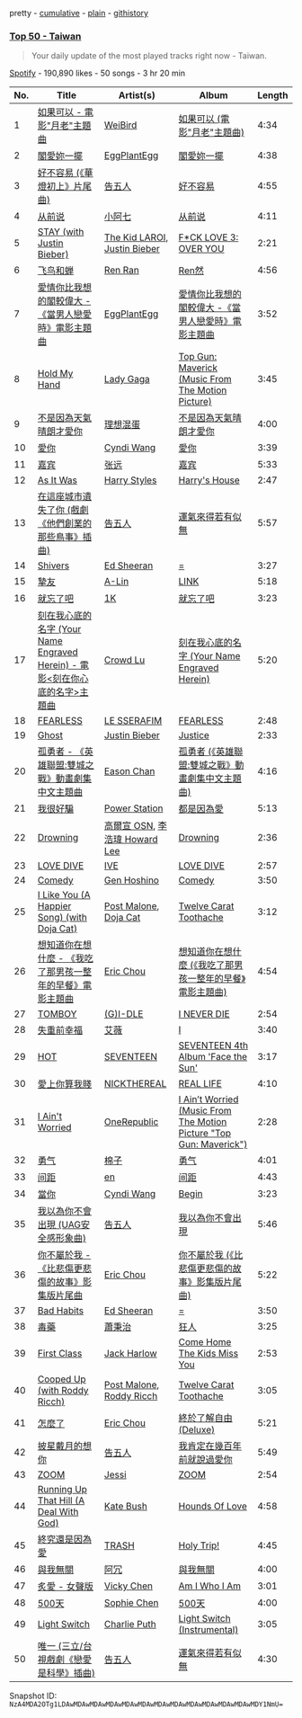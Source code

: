 pretty - [cumulative](/playlists/cumulative/37i9dQZEVXbMnZEatlMSiu.md) - [plain](/playlists/plain/37i9dQZEVXbMnZEatlMSiu) - [githistory](https://github.githistory.xyz/mackorone/spotify-playlist-archive/blob/main/playlists/plain/37i9dQZEVXbMnZEatlMSiu)

### [Top 50 \- Taiwan](https://open.spotify.com/playlist/37i9dQZEVXbMnZEatlMSiu)

> Your daily update of the most played tracks right now \- Taiwan.

[Spotify](https://open.spotify.com/user/spotify) - 190,890 likes - 50 songs - 3 hr 20 min

| No. | Title | Artist(s) | Album | Length |
|---|---|---|---|---|
| 1 | [如果可以 \- 電影"月老"主題曲](https://open.spotify.com/track/72OVnXDzugvrCU25lMi9au) | [WeiBird](https://open.spotify.com/artist/7y3HnWCFEvWj4KM9GFSkiX) | [如果可以 \(電影"月老"主題曲\)](https://open.spotify.com/album/6CGKNcn63JbPWljHtQi1L0) | 4:34 |
| 2 | [閣愛妳一擺](https://open.spotify.com/track/07plVccQ0N6FTTTonk3c2M) | [EggPlantEgg](https://open.spotify.com/artist/6g641431O1Xkl7HAs2yFEg) | [閣愛妳一擺](https://open.spotify.com/album/3qpPxu0v6G5fNYe8OfslFt) | 4:38 |
| 3 | [好不容易 \(《華燈初上》片尾曲\)](https://open.spotify.com/track/6jNy9WM3zyvG9E5bdVALl8) | [告五人](https://open.spotify.com/artist/6xErgeZYatiaQ36SB5bvi8) | [好不容易](https://open.spotify.com/album/5mahTh3xdvMSH7N01fAEFg) | 4:55 |
| 4 | [从前说](https://open.spotify.com/track/1GpbSYjurHKlxhcxCZ1Bqa) | [小阿七](https://open.spotify.com/artist/7tDLiRbNQalA5uvTpX2bKh) | [从前说](https://open.spotify.com/album/0abB0JEwzX23OwKnv97VBb) | 4:11 |
| 5 | [STAY \(with Justin Bieber\)](https://open.spotify.com/track/5PjdY0CKGZdEuoNab3yDmX) | [The Kid LAROI](https://open.spotify.com/artist/2tIP7SsRs7vjIcLrU85W8J), [Justin Bieber](https://open.spotify.com/artist/1uNFoZAHBGtllmzznpCI3s) | [F\*CK LOVE 3: OVER YOU](https://open.spotify.com/album/4bZJWQhHKJckFLJuYdvyX2) | 2:21 |
| 6 | [飞鸟和蝉](https://open.spotify.com/track/6XBL9naPxZjATbmGAWGJ9V) | [Ren Ran](https://open.spotify.com/artist/6f4srX54JFrLNK4aTJe2Sc) | [Ren然](https://open.spotify.com/album/2eAqOiX0rfSelLMLDfz3RT) | 4:56 |
| 7 | [愛情你比我想的閣較偉大 \-《當男人戀愛時》電影主題曲](https://open.spotify.com/track/4fJlSLYLiu5trFCMZdSQDC) | [EggPlantEgg](https://open.spotify.com/artist/6g641431O1Xkl7HAs2yFEg) | [愛情你比我想的閣較偉大 \-《當男人戀愛時》電影主題曲](https://open.spotify.com/album/0VqgheMWJatfAl6njk2DL8) | 3:52 |
| 8 | [Hold My Hand](https://open.spotify.com/track/1c2hJSwcCfoPEw1su83Sw0) | [Lady Gaga](https://open.spotify.com/artist/1HY2Jd0NmPuamShAr6KMms) | [Top Gun: Maverick \(Music From The Motion Picture\)](https://open.spotify.com/album/3tjIKRAPBy5Qu4z8F5HmBz) | 3:45 |
| 9 | [不是因為天氣晴朗才愛你](https://open.spotify.com/track/2VEt42QSQxILgEf9B50xxm) | [理想混蛋](https://open.spotify.com/artist/0Awqm7GXGiBp8fJNGvywra) | [不是因為天氣晴朗才愛你](https://open.spotify.com/album/6JuW0a9a9irzx0QkYC9eLI) | 4:00 |
| 10 | [愛你](https://open.spotify.com/track/6T7oK4eP3Tezw4Ogy7q6KO) | [Cyndi Wang](https://open.spotify.com/artist/3AroL2oDPiAnMpTmIQv3KP) | [愛你](https://open.spotify.com/album/64e67ahttBQ4A02teJVoZu) | 3:39 |
| 11 | [嘉宾](https://open.spotify.com/track/1IVj6CsBbTgOEpo0W6hgwN) | [张远](https://open.spotify.com/artist/3PutidTQajzWO1gTetJReW) | [嘉宾](https://open.spotify.com/album/1orkuJNHCx51s1B0lWh3Ta) | 5:33 |
| 12 | [As It Was](https://open.spotify.com/track/4Dvkj6JhhA12EX05fT7y2e) | [Harry Styles](https://open.spotify.com/artist/6KImCVD70vtIoJWnq6nGn3) | [Harry's House](https://open.spotify.com/album/5r36AJ6VOJtp00oxSkBZ5h) | 2:47 |
| 13 | [在這座城市遺失了你 \(戲劇《他們創業的那些鳥事》插曲\)](https://open.spotify.com/track/1Ytgo9ipdlTsf6wlg6sXf3) | [告五人](https://open.spotify.com/artist/6xErgeZYatiaQ36SB5bvi8) | [運氣來得若有似無](https://open.spotify.com/album/6Vss0GQqlLtD4k3lSXnYI5) | 5:57 |
| 14 | [Shivers](https://open.spotify.com/track/50nfwKoDiSYg8zOCREWAm5) | [Ed Sheeran](https://open.spotify.com/artist/6eUKZXaKkcviH0Ku9w2n3V) | [=](https://open.spotify.com/album/32iAEBstCjauDhyKpGjTuq) | 3:27 |
| 15 | [摯友](https://open.spotify.com/track/1bQHKplf5fkkecalhAgYp0) | [A\-Lin](https://open.spotify.com/artist/28gf2piFx6cAKOMIwcky5a) | [LINK](https://open.spotify.com/album/1nf7xBTx71de6f2EQtusMz) | 5:18 |
| 16 | [就忘了吧](https://open.spotify.com/track/0l6w3GsvjJWdZHs3eXTjuL) | [1K](https://open.spotify.com/artist/1zd6jcOk4VE6ey8WbCewFc) | [就忘了吧](https://open.spotify.com/album/2i3Y97GZZj6pH1DTYyyrRt) | 3:23 |
| 17 | [刻在我心底的名字 \(Your Name Engraved Herein\) \- 電影<刻在你心底的名字>主題曲](https://open.spotify.com/track/3OC84eKMxRJ4x0Hcwl9i4i) | [Crowd Lu](https://open.spotify.com/artist/2JBUyLiFvpFPWdZGqIGYLD) | [刻在我心底的名字 \(Your Name Engraved Herein\)](https://open.spotify.com/album/5RG4bEVKGMdLaEIv1dofR2) | 5:20 |
| 18 | [FEARLESS](https://open.spotify.com/track/296nXCOv97WJNRWzIBQnoj) | [LE SSERAFIM](https://open.spotify.com/artist/4SpbR6yFEvexJuaBpgAU5p) | [FEARLESS](https://open.spotify.com/album/4Mc7WwYH41hgUWeKX25Sot) | 2:48 |
| 19 | [Ghost](https://open.spotify.com/track/6I3mqTwhRpn34SLVafSH7G) | [Justin Bieber](https://open.spotify.com/artist/1uNFoZAHBGtllmzznpCI3s) | [Justice](https://open.spotify.com/album/5dGWwsZ9iB2Xc3UKR0gif2) | 2:33 |
| 20 | [孤勇者 \- 《英雄聯盟:雙城之戰》動畫劇集中文主題曲](https://open.spotify.com/track/6akVETVeqqPVvuBS5e0EB1) | [Eason Chan](https://open.spotify.com/artist/2QcZxAgcs2I1q7CtCkl6MI) | [孤勇者 \(《英雄聯盟:雙城之戰》動畫劇集中文主題曲\)](https://open.spotify.com/album/5AXZCa9l5fESG0jLuaOchp) | 4:16 |
| 21 | [我很好騙](https://open.spotify.com/track/69AvckyixY1AIGRYDZ1QnO) | [Power Station](https://open.spotify.com/artist/6zCAdMK7SVxKyGMnAc26Cy) | [都是因為愛](https://open.spotify.com/album/642Wu4osR9HAqIC08z1YUg) | 5:13 |
| 22 | [Drowning](https://open.spotify.com/track/1XXvo0XLQqEnIb0fjEr0C8) | [高爾宣 OSN](https://open.spotify.com/artist/4TcOznbEZBqev21LzAH4KE), [李浩瑋 Howard Lee](https://open.spotify.com/artist/7EkkWNWPiWFQ0rA9IEmMXs) | [Drowning](https://open.spotify.com/album/6tC3xfxVub5WUYcWlO7PG3) | 2:36 |
| 23 | [LOVE DIVE](https://open.spotify.com/track/0Q5VnK2DYzRyfqQRJuUtvi) | [IVE](https://open.spotify.com/artist/6RHTUrRF63xao58xh9FXYJ) | [LOVE DIVE](https://open.spotify.com/album/1AFVTHHm7kKoQ6Rgb25x3p) | 2:57 |
| 24 | [Comedy](https://open.spotify.com/track/5SuOikwiRyPMVoIQDJUgSV) | [Gen Hoshino](https://open.spotify.com/artist/1S2S00lgLYLGHWA44qGEUs) | [Comedy](https://open.spotify.com/album/41ERrwfzos93Xlf6hFBiDn) | 3:50 |
| 25 | [I Like You \(A Happier Song\) \(with Doja Cat\)](https://open.spotify.com/track/0O6u0VJ46W86TxN9wgyqDj) | [Post Malone](https://open.spotify.com/artist/246dkjvS1zLTtiykXe5h60), [Doja Cat](https://open.spotify.com/artist/5cj0lLjcoR7YOSnhnX0Po5) | [Twelve Carat Toothache](https://open.spotify.com/album/3HHNR44YbP7XogMVwzbodx) | 3:12 |
| 26 | [想知道你在想什麼 \- 《我吃了那男孩一整年的早餐》電影主題曲](https://open.spotify.com/track/6whxKQ0Ocn1FmzpDc7lTHq) | [Eric Chou](https://open.spotify.com/artist/5fEQLwq1BWWQNR8GzhOIvi) | [想知道你在想什麼 \(《我吃了那男孩一整年的早餐》電影主題曲\)](https://open.spotify.com/album/0bk4Iwkx4kZ66ldOfJGQFn) | 4:54 |
| 27 | [TOMBOY](https://open.spotify.com/track/0IGUXY4JbK18bu9oD4mPIm) | [\(G\)I\-DLE](https://open.spotify.com/artist/2AfmfGFbe0A0WsTYm0SDTx) | [I NEVER DIE](https://open.spotify.com/album/1T2W9vDajFreUuycPDjUXk) | 2:54 |
| 28 | [失重前幸福](https://open.spotify.com/track/3SJgTyb8a7z66suw0kBZ0T) | [艾薇](https://open.spotify.com/artist/0RaC2hXyniYsju0mCSNz90) | [I](https://open.spotify.com/album/26yqvFjCkJ4W69WDtnnz6f) | 3:40 |
| 29 | [HOT](https://open.spotify.com/track/6I2tqFhk8tq69iursYxuxd) | [SEVENTEEN](https://open.spotify.com/artist/7nqOGRxlXj7N2JYbgNEjYH) | [SEVENTEEN 4th Album 'Face the Sun'](https://open.spotify.com/album/4lfFgz2rD1irxf7dZhNJht) | 3:17 |
| 30 | [愛上你算我賤](https://open.spotify.com/track/3jdy4aOla1dwYIqwp69JJN) | [NICKTHEREAL](https://open.spotify.com/artist/1fHw35wWkpOw05sswFSl70) | [REAL LIFE](https://open.spotify.com/album/61lJ7RLdtuMb8vxZB47W4i) | 4:10 |
| 31 | [I Ain't Worried](https://open.spotify.com/track/4h9wh7iOZ0GGn8QVp4RAOB) | [OneRepublic](https://open.spotify.com/artist/5Pwc4xIPtQLFEnJriah9YJ) | [I Ain’t Worried \(Music From The Motion Picture "Top Gun: Maverick"\)](https://open.spotify.com/album/04PEOM6kIEeq9lRp1asNP2) | 2:28 |
| 32 | [勇气](https://open.spotify.com/track/5rY7xc2h5Imj6iFn97h8Qj) | [棉子](https://open.spotify.com/artist/6Y4Ur76H9vh8gw4QADaUKp) | [勇气](https://open.spotify.com/album/0CVoVI7UnycE7lcKcKqoeU) | 4:01 |
| 33 | [间距](https://open.spotify.com/track/4U0bL1ouvksMgvXU2aKq4O) | [en](https://open.spotify.com/artist/1Gv7r0FAYOhJF8Dzi6MebN) | [间距](https://open.spotify.com/album/1wccrWdon60UC49GbPvCyO) | 4:43 |
| 34 | [當你](https://open.spotify.com/track/4xNDbq22jC2Vdf6QV2uArL) | [Cyndi Wang](https://open.spotify.com/artist/3AroL2oDPiAnMpTmIQv3KP) | [Begin](https://open.spotify.com/album/2nXygKVkTEGHeCtdEHCsdp) | 3:23 |
| 35 | [我以為你不會出現 \(UAG安全感形象曲\)](https://open.spotify.com/track/20OrMs4eAhIHyG82wHaGy0) | [告五人](https://open.spotify.com/artist/6xErgeZYatiaQ36SB5bvi8) | [我以為你不會出現](https://open.spotify.com/album/6jCdDLLM1EH24grt1rqmIQ) | 5:46 |
| 36 | [你不屬於我 \- 《比悲傷更悲傷的故事》影集版片尾曲](https://open.spotify.com/track/5Y47GrCrjQY44qFv8Gt0Gm) | [Eric Chou](https://open.spotify.com/artist/5fEQLwq1BWWQNR8GzhOIvi) | [你不屬於我 \(《比悲傷更悲傷的故事》影集版片尾曲\)](https://open.spotify.com/album/6tsPH97HyxcVfg5mEtOGdv) | 5:22 |
| 37 | [Bad Habits](https://open.spotify.com/track/3rmo8F54jFF8OgYsqTxm5d) | [Ed Sheeran](https://open.spotify.com/artist/6eUKZXaKkcviH0Ku9w2n3V) | [=](https://open.spotify.com/album/32iAEBstCjauDhyKpGjTuq) | 3:50 |
| 38 | [毒藥](https://open.spotify.com/track/5VymCvfV0FguCa7zrIPSgk) | [蕭秉治](https://open.spotify.com/artist/0Ej4GfzIcW3dWP0rC5d4x1) | [狂人](https://open.spotify.com/album/0fJuIuYXDPonlFi7gUe3ol) | 3:25 |
| 39 | [First Class](https://open.spotify.com/track/0wHFktze2PHC5jDt3B17DC) | [Jack Harlow](https://open.spotify.com/artist/2LIk90788K0zvyj2JJVwkJ) | [Come Home The Kids Miss You](https://open.spotify.com/album/2eE8BVirX9VF8Di9hD90iw) | 2:53 |
| 40 | [Cooped Up \(with Roddy Ricch\)](https://open.spotify.com/track/32vE1nuG8T9c8bhmZdRY6d) | [Post Malone](https://open.spotify.com/artist/246dkjvS1zLTtiykXe5h60), [Roddy Ricch](https://open.spotify.com/artist/757aE44tKEUQEqRuT6GnEB) | [Twelve Carat Toothache](https://open.spotify.com/album/3HHNR44YbP7XogMVwzbodx) | 3:05 |
| 41 | [怎麼了](https://open.spotify.com/track/5cU1O9P0EDA0rPkPDykhIm) | [Eric Chou](https://open.spotify.com/artist/5fEQLwq1BWWQNR8GzhOIvi) | [終於了解自由 \(Deluxe\)](https://open.spotify.com/album/2lrmHLTedOpdP6TaZDZ77F) | 5:21 |
| 42 | [披星戴月的想你](https://open.spotify.com/track/7tgzj2IqzSgUpxUhjmcF5m) | [告五人](https://open.spotify.com/artist/6xErgeZYatiaQ36SB5bvi8) | [我肯定在幾百年前就說過愛你](https://open.spotify.com/album/7yvCk24AtE9k0vLcolSs2i) | 5:49 |
| 43 | [ZOOM](https://open.spotify.com/track/4IaxDf2FixiQXq0mW7key9) | [Jessi](https://open.spotify.com/artist/64k5e9kV9MdukXjFrR5R37) | [ZOOM](https://open.spotify.com/album/57dUGxpMd89tEkY3ZVwfKz) | 2:54 |
| 44 | [Running Up That Hill \(A Deal With God\)](https://open.spotify.com/track/75FEaRjZTKLhTrFGsfMUXR) | [Kate Bush](https://open.spotify.com/artist/1aSxMhuvixZ8h9dK9jIDwL) | [Hounds Of Love](https://open.spotify.com/album/5BWl0bB1q0TqyFmkBEupZy) | 4:58 |
| 45 | [終究還是因為愛](https://open.spotify.com/track/53yiHIP3ptxWtT4ambRcgb) | [TRASH](https://open.spotify.com/artist/3KZMUYrA5eIfgZdIFRmNe4) | [Holy Trip!](https://open.spotify.com/album/4xI5LoEWLxoTm4DNa4fSUn) | 4:45 |
| 46 | [與我無關](https://open.spotify.com/track/2qlUhwv6Hqx5ZZHCucRlGF) | [阿冗](https://open.spotify.com/artist/3dTgjg7lzUGiD3NwcGCK1n) | [與我無關](https://open.spotify.com/album/2nVfpyVu94tgwFT9XX7ufJ) | 4:00 |
| 47 | [炙愛 \- 女聲版](https://open.spotify.com/track/3CEkc8f1UDvI7kohz3ARpA) | [Vicky Chen](https://open.spotify.com/artist/01u3qI3xMGFvktXyRSMGRZ) | [Am I Who I Am](https://open.spotify.com/album/4UNHITlg3vOCdwV2qMwwl1) | 3:01 |
| 48 | [500天](https://open.spotify.com/track/3tHqubDUl1OHGgGz87YreF) | [Sophie Chen](https://open.spotify.com/artist/2DIegoHjgAlIc6HYGGbu4h) | [500天](https://open.spotify.com/album/4qayKoVULYGmEcyTZNhHqY) | 4:00 |
| 49 | [Light Switch](https://open.spotify.com/track/3AVXwaOGCEL8cmBecfcsFJ) | [Charlie Puth](https://open.spotify.com/artist/6VuMaDnrHyPL1p4EHjYLi7) | [Light Switch \(Instrumental\)](https://open.spotify.com/album/4RRj9PqBj79OFDB2ydM7qs) | 3:05 |
| 50 | [唯一 \(三立/台視戲劇《戀愛是科學》插曲\)](https://open.spotify.com/track/19fp9nI0tq0lcBl7XoCHAb) | [告五人](https://open.spotify.com/artist/6xErgeZYatiaQ36SB5bvi8) | [運氣來得若有似無](https://open.spotify.com/album/6Vss0GQqlLtD4k3lSXnYI5) | 4:30 |

Snapshot ID: `NzA4MDA2OTg1LDAwMDAwMDAwMDAwMDAwMDAwMDAwMDAwMDAwMDAwMDAwMDAwMDY1NmU=`
